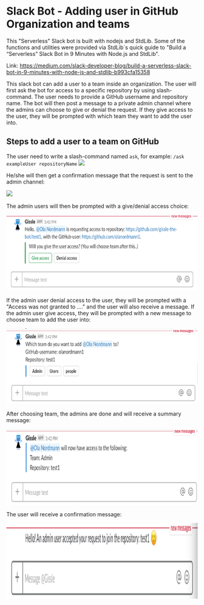 
# Slack Bot - Adding user in GitHub Organization and teams

This "Serverless" Slack bot is built with nodejs and StdLib. Some of the functions
and utilities were provided via StdLib´s quick guide to "Build a “Serverless” Slack Bot in 9 Minutes with Node.js and StdLib".

Link: <https://medium.com/slack-developer-blog/build-a-serverless-slack-bot-in-9-minutes-with-node-js-and-stdlib-b993cfa15358>

This slack bot can add a user to a team inside an organization. The user will first ask the bot for access to a specific repository by using slash-command. The user needs to provide a GitHub username and repository name. The bot will then post a message to a private admin channel where the admins can choose to give or denial the request. If they give access to the user, they will be prompted with which team they want to add the user into.


## Steps to add a user to a team on GitHub

The user need to write a slash-command named `ask`, for example: `/ask exampleUser repositoryName`
<img src="https://github.com/gissle-the-bot/test1/blob/master/images-ss/preview-user-ask-command.png?raw=true" height="200" width="auto" >

He/she will then get a confirmation message that the request is sent to the admin channel:

<img src="https://github.com/gissle-the-bot/test1/blob/master/preview-user-request?raw=true" height="200" width="auto" >

The admin users will then be prompted with a give/denial access choice:

<img src="https://github.com/gissle-the-bot/test1/blob/master/preview-admin-give-access.png?raw=true" height="200" width="auto" >

If the admin user denial access to the user, they will be prompted with a "Access was not granted to ...." and the user will also receive a message. If the admin user give access, they will be prompted with a new message to choose team to add the user into:

<img src="https://github.com/gissle-the-bot/test1/blob/master/preview-admin-choose-team.png?raw=true" height="200" width="auto" >

After choosing team, the admins are done and will receive a summary message:

<img src="https://github.com/gissle-the-bot/test1/blob/master/preview-admin-summary.png?raw=true" height="200" width="auto" >

The user will receive a confirmation message:

<img src="https://github.com/gissle-the-bot/test1/blob/master/preview-user-respond.png?raw=true" height="200" width="auto" >


